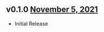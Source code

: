 v0.1.0 [November 5, 2021](https://github.com/lando/website/releases/tag/v0.1.0)
------------------------

* Initial Release
